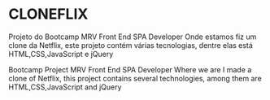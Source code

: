 # CLONEFLIX

Projeto do Bootcamp MRV Front End SPA Developer
Onde estamos fiz um clone da Netflix, este projeto contém várias tecnologias, dentre elas está HTML,CSS,JavaScript e jQuery

Bootcamp Project MRV Front End SPA Developer
Where we are I made a clone of Netflix, this project contains several technologies, among them are HTML,CSS,JavaScript and jQuery
